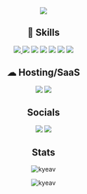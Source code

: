 <div align="center">
 <img src="https://readme-typing-svg.herokuapp.com/?lines=Hey,+I%27m+Kylie+%F0%9F%91%8B;&center=true&size=30" />
 </div>

<h2 align="center">🚀 Skills</h2>
<p align="center"> 
<a href="https://www.w3schools.com/css/css_intro.asp"> 
  <img src="https://img.shields.io/badge/css3-%231572B6.svg?style=for-the-badge&logo=css3&logoColor=white"/> 
</a> 
  
<a> 
<img src="https://img.shields.io/badge/html5-%23E34F26.svg?style=for-the-badge&logo=html5&logoColor=white"/> 
</a> 
  
<a> 
<img src="https://img.shields.io/badge/JavaScript-F7DF1E?style=for-the-badge&logo=javascript&logoColor=black"/> 
</a>
  
<a>
<img src="https://img.shields.io/badge/React-20232A?style=for-the-badge&logo=react&logoColor=61DAFB"/>
</a>

<a>
<img src="https://img.shields.io/badge/Python-3776AB?style=for-the-badge&logo=python&logoColor=white" />
</a>

<a>
<img src="https://img.shields.io/badge/Java-ED8B00?style=for-the-badge&logo=java&logoColor=black" />
</a>

<a>
<img src="https://img.shields.io/badge/MySQL-005C84?style=for-the-badge&logo=mysql&logoColor=white" />
</a>
</p>

<h2 align="center">☁ Hosting/SaaS</h2>
<div align="center">
<a>
<img src="https://img.shields.io/badge/Heroku-430098?style=for-the-badge&logo=heroku&logoColor=white" />
</a>

<a>
<img src="https://img.shields.io/badge/Vercel-000000?style=for-the-badge&logo=vercel&logoColor=white" />
</a>
</div>

<h2 align="center">Socials</h2>
<div align="center"/>
<a>
<img src="https://img.shields.io/badge/-LeetCode-FFA116?style=for-the-badge&logo=LeetCode&logoColor=black" />
</a>

<a>
<img src="https://img.shields.io/badge/LinkedIn-0077B5?style=for-the-badge&logo=linkedin&logoColor=white" />
</a>
</div>

<h2 align="center">Stats</h2>

<p align="center">
<img src="https://github-readme-stats.vercel.app/api?username=kyeav&show_icons=true&locale=en&theme=dark" alt="kyeav" />
</p>
 
<p align="center">
<img src="https://github-readme-streak-stats.herokuapp.com/?user=kyeav&&theme=dark" alt="kyeav" />
</p>

<!---
kyeav/kyeav is a ✨ special ✨ repository because its `README.md` (this file) appears on your GitHub profile.
You can click the Preview link to take a look at your changes.
--->
